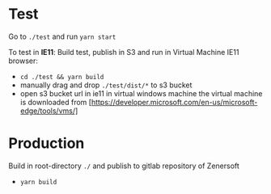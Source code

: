 # Test
Go to `./test` and run `yarn start`

To test in **IE11**:
Build test, publish in S3 and run in Virtual Machine IE11 browser:
- `cd ./test && yarn build`
- manually drag and drop `./test/dist/*` to s3 bucket
- open s3 bucket url in ie11 in virtual windows machine
the virtual machine is downloaded from [https://developer.microsoft.com/en-us/microsoft-edge/tools/vms/]

# Production
Build in root-directory `./` and publish to gitlab repository of Zenersoft
- `yarn build`
